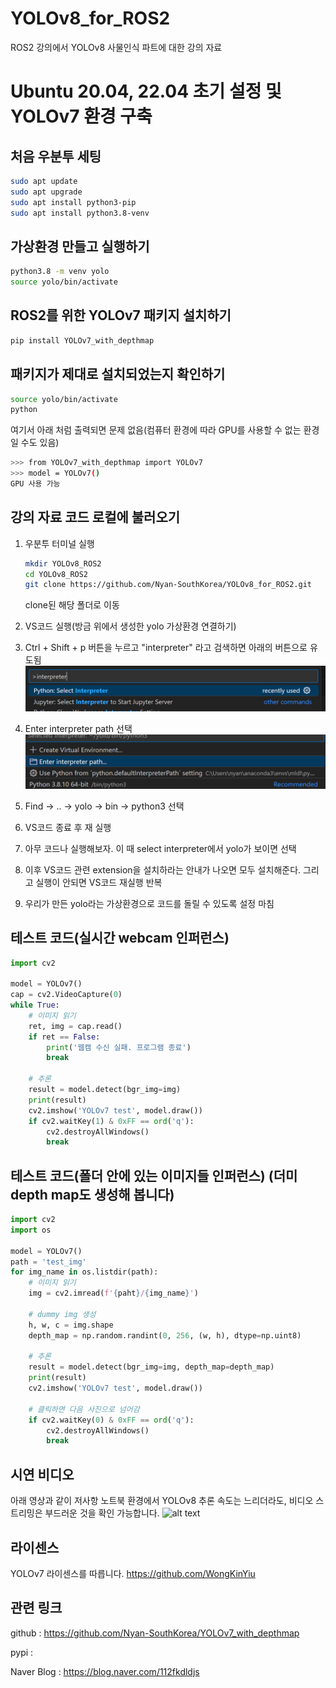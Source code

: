 # YOLOv8_for_ROS2
ROS2 강의에서 YOLOv8 사물인식 파트에 대한 강의 자료


# Ubuntu 20.04, 22.04 초기 설정 및 YOLOv7 환경 구축

## 처음 우분투 세팅

```bash
sudo apt update
sudo apt upgrade
sudo apt install python3-pip
sudo apt install python3.8-venv
```

## 가상환경 만들고 실행하기

```bash
python3.8 -m venv yolo
source yolo/bin/activate
```

## ROS2를 위한 YOLOv7 패키지 설치하기

```bash
pip install YOLOv7_with_depthmap
```

## 패키지가 제대로 설치되었는지 확인하기
```bash
source yolo/bin/activate
python
```
여기서 아래 처럼 출력되면 문제 없음(컴퓨터 환경에 따라 GPU를 사용할 수 없는 환경일 수도 있음)
```bash
>>> from YOLOv7_with_depthmap import YOLOv7
>>> model = YOLOv7()
GPU 사용 가능
```


## 강의 자료 코드 로컬에 불러오기

1. 우분투 터미널 실행

    ```bash
    mkdir YOLOv8_ROS2
    cd YOLOv8_ROS2
    git clone https://github.com/Nyan-SouthKorea/YOLOv8_for_ROS2.git
    ```
    clone된 해당 폴더로 이동

2. VS코드 실행(방금 위에서 생성한 yolo 가상환경 연결하기)

3. Ctrl + Shift + p 버튼을 누르고 "interpreter" 라고 검색하면 아래의 버튼으로 유도됨
![alt text](https://github.com/Nyan-SouthKorea/YOLOv7_with_depthmap/blob/main/README_images/image_1.png)


4. Enter interpreter path 선택
![alt text](https://github.com/Nyan-SouthKorea/YOLOv7_with_depthmap/blob/main/README_images/image_2.png)

5. Find -> .. -> yolo -> bin -> python3 선택

6. VS코드 종료 후 재 실행

7. 아무 코드나 실행해보자. 이 때 select interpreter에서 yolo가 보이면 선택

8. 이후 VS코드 관련 extension을 설치하라는 안내가 나오면 모두 설치해준다. 그리고 실행이 안되면 VS코드 재실행 반복

9. 우리가 만든 yolo라는 가상환경으로 코드를 돌릴 수 있도록 설정 마침

## 테스트 코드(실시간 webcam 인퍼런스)
```python
import cv2

model = YOLOv7()
cap = cv2.VideoCapture(0)
while True:
    # 이미지 읽기
    ret, img = cap.read()
    if ret == False:
        print('웹캠 수신 실패. 프로그램 종료')
        break

    # 추론
    result = model.detect(bgr_img=img)
    print(result)
    cv2.imshow('YOLOv7 test', model.draw())
    if cv2.waitKey(1) & 0xFF == ord('q'):
        cv2.destroyAllWindows()
        break
```

## 테스트 코드(폴더 안에 있는 이미지들 인퍼런스) (더미 depth map도 생성해 봅니다)
```python
import cv2
import os

model = YOLOv7()
path = 'test_img'
for img_name in os.listdir(path):
    # 이미지 읽기
    img = cv2.imread(f'{paht}/{img_name}')
    
    # dummy img 생성
    h, w, c = img.shape
    depth_map = np.random.randint(0, 256, (w, h), dtype=np.uint8)

    # 추론
    result = model.detect(bgr_img=img, depth_map=depth_map)
    print(result)
    cv2.imshow('YOLOv7 test', model.draw())

    # 클릭하면 다음 사진으로 넘어감
    if cv2.waitKey(0) & 0xFF == ord('q'):
        cv2.destroyAllWindows()
        break
```

## 시연 비디오
아래 영상과 같이 저사항 노트북 환경에서 YOLOv8 추론 속도는 느리더라도, 비디오 스트리밍은 부드러운 것을 확인 가능합니다.
![alt text](https://github.com/Nyan-SouthKorea/YOLOv7_with_depthmap/blob/main/README_images/demo_video_1.gif)


## 라이센스
YOLOv7 라이센스를 따릅니다. 
https://github.com/WongKinYiu


## 관련 링크
github : https://github.com/Nyan-SouthKorea/YOLOv7_with_depthmap

pypi : 

Naver Blog : https://blog.naver.com/112fkdldjs 